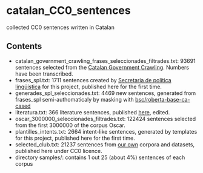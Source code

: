 # catalan_CC0_sentences
collected CC0 sentences written in Catalan

## Contents
* catalan_government_crawling_frases_seleccionades_filtrades.txt:  93691 sentences selected from the <a href="https://zenodo.org/record/5500233#.YUSvh3uxXOt">Catalan Government Crawling</a>. Numbers have been transcribed.
* frases_spl.txt: 1711 sentences created by <a href="https://llengua.gencat.cat/ca/direccio_general_politica_linguistica/">Secretaria de política lingüística</a> for this project, published here for the first time.
* generades_spl_seleccionades.txt: 4469 new sentences, generated from frases_spl semi-authomaticaly by masking with <a href="https://huggingface.co/bsc/roberta-base-ca-cased">bsc/roberta-base-ca-cased</a>
* literatura.txt: 366 literature sentences, published <a href="https://cultura.gencat.cat/ca/ilc/que-fem/publicacions/postals-literaries/">here</a>, edited.
* oscar_3000000_seleccionades_filtrades.txt: 122424 sentences selected from the first 3000000 of the corpus Oscar.
* plantilles_intents.txt: 2664 intent-like sentences, generated by templates for this project, published here for the first time.
* selected_club.txt: 21237 sentences from <a href="https://huggingface.co/bsc">our own</a> corpora and datasets, published here under CC0 licence.
* directory samples/: contains 1 out 25 (about 4%) sentences of each corpus

